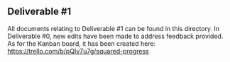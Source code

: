 ## Deliverable #1
All documents relating to Deliverable #1 can be found in this directory. In Deliverable #0, new edits have been made to address feedback provided. As for the Kanban board, it has been created here: https://trello.com/b/pQIv7u7g/squared-progress
